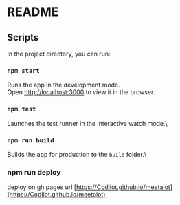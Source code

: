 # README

## Scripts

In the project directory, you can run:

### `npm start`

Runs the app in the development mode.\
Open [http://localhost:3000](http://localhost:3000) to view it in the browser.

### `npm test`

Launches the test runner in the interactive watch mode.\

### `npm run build`

Builds the app for production to the `build` folder.\

### npm run deploy

deploy on gh pages
url [https://Codilot.github.io/meetalot](https://Codilot.github.io/meetalot)  

